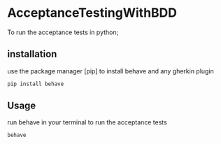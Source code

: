 # AcceptanceTestingWithBDD
To run the acceptance tests in python;

## installation
use the package manager [pip] to install behave and any gherkin plugin


```bash
pip install behave
```

## Usage
run behave in your terminal to run the acceptance tests

```bash
behave
```
